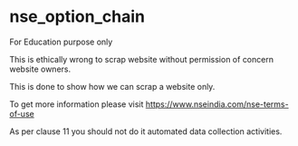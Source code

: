# nse_option_chain
For Education purpose only

This is ethically wrong to scrap website without permission of concern website owners.

This is done to show how we can scrap a website only.

To get more information please visit 
https://www.nseindia.com/nse-terms-of-use

As per clause 11 you should not do it automated data collection activities.
